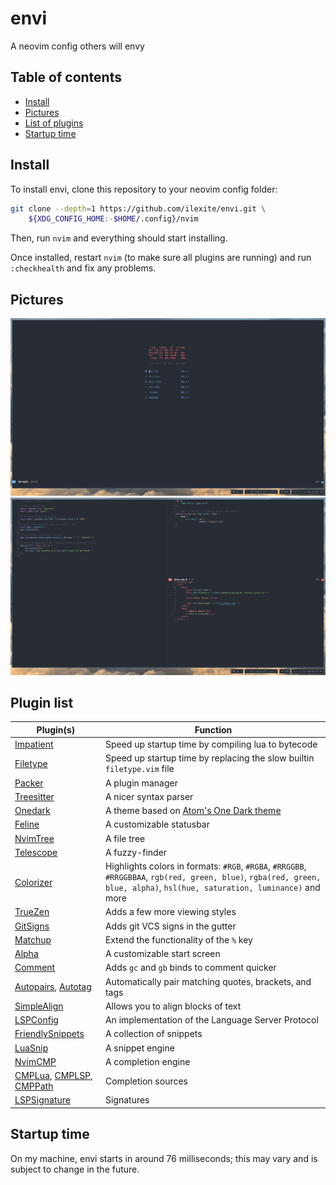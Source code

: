 # envi
A neovim config others will envy

## Table of contents
- [Install](#install)
- [Pictures](#pictures)
- [List of plugins](#plugin-list)
- [Startup time](#startup-time)

## Install
To install envi, clone this repository to your neovim config folder:
```bash
git clone --depth=1 https://github.com/ilexite/envi.git \
	${XDG_CONFIG_HOME:-$HOME/.config}/nvim
```
Then, run `nvim` and everything should start installing.

Once installed, restart `nvim` (to make sure all plugins are running) and run
`:checkhealth` and fix any problems.

## Pictures
![envi on startup](https://raw.githubusercontent.com/ilexite/envi/master/.github/img/envi-start.png)
![envi general use](https://raw.githubusercontent.com/ilexite/envi/master/.github/img/envi-webdev.png)

## Plugin list

| Plugin(s)                                                                                                                                            | Function                                                                                                                                                                    |
| ---                                                                                                                                                  | ---                                                                                                                                                                         |
| [Impatient](https://github.com/lewis6991/impatient.nvim)                                                                                             | Speed up startup time by compiling lua to bytecode                                                                                                                          |
| [Filetype](https://github.com/nathom/filetype.nvim)                                                                                                  | Speed up startup time by replacing the slow builtin `filetype.vim` file                                                                                                       |
| [Packer](https://github.com/wbthomason/packer.nvim)                                                                                                  | A plugin manager                                                                                                                                                            |
| [Treesitter](https://github.com/nvim-treesitter/nvim-treesitter)                                                                                     | A nicer syntax parser                                                                                                                                                       |
| [Onedark](https://github.com/navarasu/onedark.nvim)                                                                                                  | A theme based on [Atom's One Dark theme](https://github.com/atom/one-dark-syntax)                                                                                           |
| [Feline](https://github.com/nvim-feline/feline.nvim)                                                                                                 | A customizable statusbar                                                                                                                                                    |
| [NvimTree](https://github.com/kyazdani42/nvim-tree.lua)                                                                                              | A file tree                                                                                                                                                                 |
| [Telescope](https://github.com/nvim-telescope/telescope.nvim)                                                                                        | A fuzzy-finder                                                                                                                                                              |
| [Colorizer](https://github.com/norcalli/nvim-colorizer.lua)                                                                                          | Highlights colors in formats: `#RGB`, `#RGBA`, `#RRGGBB`, `#RRGGBBAA`, `rgb(red, green, blue)`, `rgba(red, green, blue, alpha)`, `hsl(hue, saturation, luminance)` and more |
| [TrueZen](https://github.com/pocco81/truezen.nvim)                                                                                                   | Adds a few more viewing styles                                                                                                                                              |
| [GitSigns](https://github.com/lewis6991/gitsigns.nvim)                                                                                               | Adds git VCS signs in the gutter                                                                                                                                            |
| [Matchup](https://github.com/andymass/vim-matchup)                                                                                                   | Extend the functionality of the `%` key                                                                                                                                     |
| [Alpha](https://github.com/goolord/alpha-nvim)                                                                                                       | A customizable start screen                                                                                                                                                 |
| [Comment](https://github.com/numToStr/Comment.nvim)                                                                                                  | Adds `gc` and `gb` binds to comment quicker                                                                                                                                 |
| [Autopairs](https://github.com/windwp/nvim-autopairs), [Autotag](https://github.com/windwp/nvim-ts-autotag)                                          | Automatically pair matching quotes, brackets, and tags                                                                                                                      |
| [SimpleAlign](https://github.com/kg8m/vim-simple-align)                                                                                              | Allows you to align blocks of text                                                                                                                                          |
| [LSPConfig](https://github.com/neovim/nvim-lspconfig)                                                                                                | An implementation of the Language Server Protocol                                                                                                                           |
| [FriendlySnippets](https://github.com/rafamadriz/friendly-snippets)                                                                                  | A collection of snippets                                                                                                                                                    |
| [LuaSnip](https://github.com/L3MON4AD3/LuaSnip)                                                                                                      | A snippet engine                                                                                                                                                            |
| [NvimCMP](https://github.com/hrsh7th/nvim-cmp)                                                                                                       | A completion engine                                                                                                                                                         |
| [CMPLua](https://github.com/hrsh7th/cmp-nvim-lua), [CMPLSP](https://github.com/hrsh7th/cmp-nvim-lsp), [CMPPath](https://github.com/hrsh7th/cmp-path) | Completion sources                                                                                                                                                          |
| [LSPSignature](https://github.com/ray-x/lsp_signature.nvim)                                                                                          | Signatures                                                                                                                                                                  |

## Startup time
On my machine, envi starts in around 76 milliseconds; this may vary and is
subject to change in the future.

